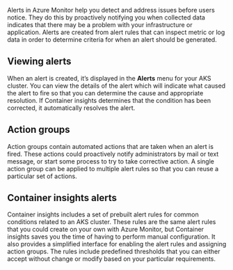 Alerts in Azure Monitor help you detect and address issues before users notice. They do this by proactively notifying you when collected data indicates that there may be a problem with your infrastructure or application. Alerts are created from alert rules that can inspect metric or log data in order to determine criteria for when an alert should be generated.

## Viewing alerts

When an alert is created, it’s displayed in the **Alerts** menu for your AKS cluster. You can view the details of the alert which will indicate what caused the alert to fire so that you can determine the cause and appropriate resolution. If Container insights determines that the condition has been corrected, it automatically resolves the alert.

## Action groups

Action groups contain automated actions that are taken when an alert is fired. These actions could proactively notify administrators by mail or text message, or start some process to try to take corrective action. A single action group can be applied to multiple alert rules so that you can reuse a particular set of actions.

## Container insights alerts

Container insights includes a set of prebuilt alert rules for common conditions related to an AKS cluster. These rules are the same alert rules that you could create on your own with Azure Monitor, but Container insights saves you the time of having to perform manual configuration. It also provides a simplified interface for enabling the alert rules and assigning action groups. The rules include predefined thresholds that you can either accept without change or modify based on your particular requirements. 
